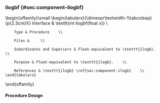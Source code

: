 ### ilogbf {#sec:component-ilogbf}

\begin{sffamily}\small
	\begin{tabularx}{\dimexpr\textwidth-1\tabcolsep}{p{2.3cm}X}
		Interface       & \texttt{int ilogbf(float x)} \\ 
		
		Type & Procedure    \\ 
		
		Files &     \\ 
		
		Subordinates and Superiors & Float-equivalent to \texttt{ilogb}.    \\ 
		
		Purpose & Float-equivalent to \texttt{ilogb}.    \\ 
		
		References & \texttt{ilogb} \ref{sec:component-ilogb}    \\ 
	\end{tabularx}
\end{sffamily}

#### Procedure Design
